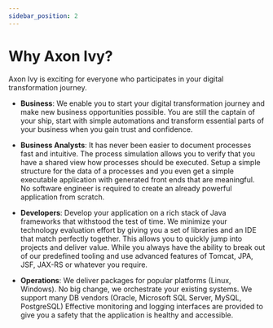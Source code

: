 ```yaml
---
sidebar_position: 2
---
```


# Why Axon Ivy?

Axon Ivy is exciting for everyone who participates in your digital transformation
journey.

* **Business**:
  We enable you to start your digital transformation journey and
  make new business opportunities possible. You are still the captain of your
  ship, start with simple automations and transform essential parts of your
  business when you gain trust and confidence.

* **Business Analysts**:
  It has never been easier to document processes fast and intuitive. The process
  simulation allows you to verify that you have a shared view how processes
  should be executed. Setup a simple structure for the data of a processes and
  you even get a simple executable application with generated front ends that
  are meaningful. No software engineer is required to create an already powerful
  application from scratch.

* **Developers**:
  Develop your application on a rich stack of Java frameworks that withstood the
  test of time. We minimize your technology evaluation effort by giving you a
  set of libraries and an IDE that match perfectly together. This allows you to
  quickly jump into projects and deliver value. While you always have the
  ability to break out of our predefined tooling and use advanced features of
  Tomcat, JPA, JSF, JAX-RS or whatever you require.

* **Operations**:
  We deliver packages for popular platforms (Linux, Windows). No big change, we
  orchestrate your existing systems. We support many DB vendors (Oracle,
  Microsoft SQL Server, MySQL, PostgreSQL) Effective monitoring and logging
  interfaces are provided to give you a safety that the application is healthy
  and accessible.
